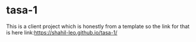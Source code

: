 # tasa-1
This is a client project which is honestly from a template so the link for that is here
link:https://shahil-leo.github.io/tasa-1/

